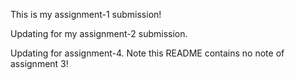 This is my assignment-1 submission!

Updating for my assignment-2 submission.

Updating for assignment-4. Note this README contains no note of assignment 3! 
